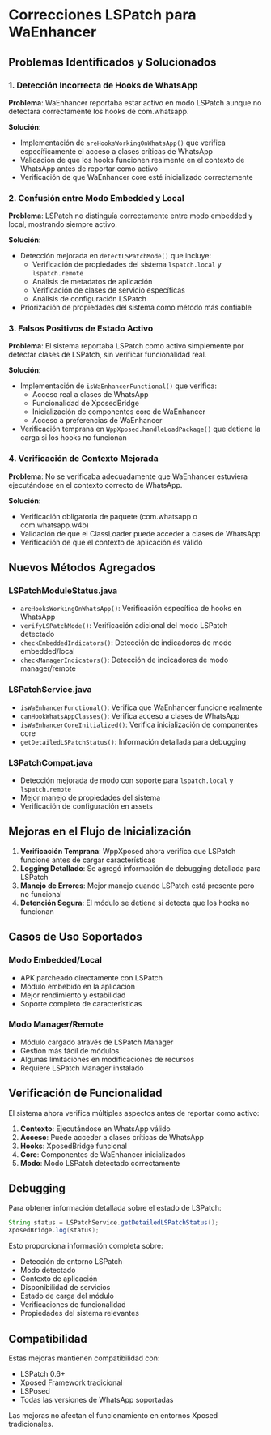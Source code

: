 # Correcciones LSPatch para WaEnhancer

## Problemas Identificados y Solucionados

### 1. Detección Incorrecta de Hooks de WhatsApp

**Problema**: WaEnhancer reportaba estar activo en modo LSPatch aunque no detectara correctamente los hooks de com.whatsapp.

**Solución**:

- Implementación de `areHooksWorkingOnWhatsApp()` que verifica específicamente el acceso a clases críticas de WhatsApp
- Validación de que los hooks funcionen realmente en el contexto de WhatsApp antes de reportar como activo
- Verificación de que WaEnhancer core esté inicializado correctamente

### 2. Confusión entre Modo Embedded y Local

**Problema**: LSPatch no distinguía correctamente entre modo embedded y local, mostrando siempre activo.

**Solución**:

- Detección mejorada en `detectLSPatchMode()` que incluye:
  - Verificación de propiedades del sistema `lspatch.local` y `lspatch.remote`
  - Análisis de metadatos de aplicación
  - Verificación de clases de servicio específicas
  - Análisis de configuración LSPatch
- Priorización de propiedades del sistema como método más confiable

### 3. Falsos Positivos de Estado Activo

**Problema**: El sistema reportaba LSPatch como activo simplemente por detectar clases de LSPatch, sin verificar funcionalidad real.

**Solución**:

- Implementación de `isWaEnhancerFunctional()` que verifica:
  - Acceso real a clases de WhatsApp
  - Funcionalidad de XposedBridge
  - Inicialización de componentes core de WaEnhancer
  - Acceso a preferencias de WaEnhancer
- Verificación temprana en `WppXposed.handleLoadPackage()` que detiene la carga si los hooks no funcionan

### 4. Verificación de Contexto Mejorada

**Problema**: No se verificaba adecuadamente que WaEnhancer estuviera ejecutándose en el contexto correcto de WhatsApp.

**Solución**:

- Verificación obligatoria de paquete (com.whatsapp o com.whatsapp.w4b)
- Validación de que el ClassLoader puede acceder a clases de WhatsApp
- Verificación de que el contexto de aplicación es válido

## Nuevos Métodos Agregados

### LSPatchModuleStatus.java

- `areHooksWorkingOnWhatsApp()`: Verificación específica de hooks en WhatsApp
- `verifyLSPatchMode()`: Verificación adicional del modo LSPatch detectado
- `checkEmbeddedIndicators()`: Detección de indicadores de modo embedded/local
- `checkManagerIndicators()`: Detección de indicadores de modo manager/remote

### LSPatchService.java

- `isWaEnhancerFunctional()`: Verifica que WaEnhancer funcione realmente
- `canHookWhatsAppClasses()`: Verifica acceso a clases de WhatsApp
- `isWaEnhancerCoreInitialized()`: Verifica inicialización de componentes core
- `getDetailedLSPatchStatus()`: Información detallada para debugging

### LSPatchCompat.java

- Detección mejorada de modo con soporte para `lspatch.local` y `lspatch.remote`
- Mejor manejo de propiedades del sistema
- Verificación de configuración en assets

## Mejoras en el Flujo de Inicialización

1. **Verificación Temprana**: WppXposed ahora verifica que LSPatch funcione antes de cargar características
2. **Logging Detallado**: Se agregó información de debugging detallada para LSPatch
3. **Manejo de Errores**: Mejor manejo cuando LSPatch está presente pero no funcional
4. **Detención Segura**: El módulo se detiene si detecta que los hooks no funcionan

## Casos de Uso Soportados

### Modo Embedded/Local

- APK parcheado directamente con LSPatch
- Módulo embebido en la aplicación
- Mejor rendimiento y estabilidad
- Soporte completo de características

### Modo Manager/Remote

- Módulo cargado através de LSPatch Manager
- Gestión más fácil de módulos
- Algunas limitaciones en modificaciones de recursos
- Requiere LSPatch Manager instalado

## Verificación de Funcionalidad

El sistema ahora verifica múltiples aspectos antes de reportar como activo:

1. **Contexto**: Ejecutándose en WhatsApp válido
2. **Acceso**: Puede acceder a clases críticas de WhatsApp
3. **Hooks**: XposedBridge funcional
4. **Core**: Componentes de WaEnhancer inicializados
5. **Modo**: Modo LSPatch detectado correctamente

## Debugging

Para obtener información detallada sobre el estado de LSPatch:

```java
String status = LSPatchService.getDetailedLSPatchStatus();
XposedBridge.log(status);
```

Esto proporciona información completa sobre:

- Detección de entorno LSPatch
- Modo detectado
- Contexto de aplicación
- Disponibilidad de servicios
- Estado de carga del módulo
- Verificaciones de funcionalidad
- Propiedades del sistema relevantes

## Compatibilidad

Estas mejoras mantienen compatibilidad con:

- LSPatch 0.6+
- Xposed Framework tradicional
- LSPosed
- Todas las versiones de WhatsApp soportadas

Las mejoras no afectan el funcionamiento en entornos Xposed tradicionales.

